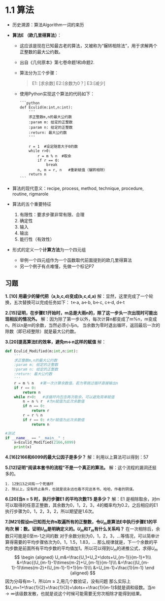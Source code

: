 # 1.1 算法

* 历史溯源：算法Algorithm一词的来历


* **算法E （欧几里得算法）**：
    * 这应该是现在已知最古老的算法，又被称为“辗转相除法”，用于求解两个正整数的最大公约数。
    * 出自《几何原本》第七卷命题1和命题2.
    * 算法分为三个步骤：
        > E1: [求余数]
        > E2:[余数为0？]
        > E3:[减少]
  * 使用Python实现这个算法的代码如下：

        ```python
        def Eculid(m:int,n:int):
            '''
            求正整数m,n的最大公约数
            :param m: 给定的正整数
            :param n: 给定的正整数
            :return: 最大公约数
            '''

            r = 1  #设定随意大于0的数
            while r>0:
                r = m % n  #取余
                if r == 0:
                    break
                n, m = r, n   #重新赋值（辗转相除）
            return n
        ```

* 算法的现代意义：recipe, process, method, technique, procedure, routine, rigmarole
* 算法的五个重要特征
  1. 有限性：要求步骤非常有限、合理
  2. 确定性
  3. 输入
  4. 输出
  5. 能行性（有效性）
* 形式的定义一个**计算方法**为一个四元组
  * 举例一个四元组作为一个函数取代前面提到的欧几里得算法
  * 另一个例子有点难懂，先做一个标记P7

## 习题

**1. [10] 用最少的替代把（a,b,c,d)变成(b,c,d,a)**
  解：显然，这里完成了一个轮换，五次替换可以完成任务如下：
t<-a, a<-b, b<-c, c<-d, d<-t 

**2.[15]证明，在步骤E1开始时，m总是大雨n的，除了这一步头一次出现时可能出现相反的情况外。**
  解：因为除了第一步以外，每次计算n都变成了m%n，m变成n，所以n是m的余数，当然必须小与n。
当余数为零时退出循环，返回最后一次的除数（即已经整除）就是最大公约数。

**3.[20]提高算法E的效率，避免m<-n这样的赋值**
  解：

```python
def Eculid_Modified(m:int,n:int):
    '''
    求正整数m,n的最大公约数
    :param m: 给定的正整数
    :param n: 给定的正整数
    :return: 最大公约数
    '''
    r = m % n   #第一次计算余数值，若为零跳过循环直接输出n
    if r == 0:
        return n
    while r>0:   #该循环内包含两次取余，可以避免简单赋值
        n = n % r  #为n赋值为此次余数值
        if n == 0:
            return r
        r = r % n
        if r == 0: #为r赋值为此次余数值
            return n

#测试
if __name__ == "__main__" :
    x=Eculid_Modified(2166,6099)
    print(x)
```

**4.[16]2166和6099的最大公因子是多少？**
  解：利用以上算法可以得到：57

**5.[12]证明“阅读本套书的流程”不是一个真正的算法。**
  解：这个流程的漏洞还挺多的。

    1. 12到13之间有一个死循环
    2. 除以上，没有终止条件，也就是说永远也看不完这本书，哈哈，作者的阴谋。

**6.[20]当n = 5 时，执行步骤E1 的平均次数T5 是多少？**
  解：E1 是相除取余，对m可以取得的任意正整数，其余数为0，1，2，3，4的概率均为0.2，之后相应的E1执行步骤为0，1，2，3，2，所以期望是1.6次。

**7.[M21]假设m已知而允许n取遍所有的正整数，令$U_m$是算法E中执行步骤E1的平均次  解：数。证明$U_m$是明确定义的。$U_m$和$T_m$有什么关系吗？**
在一次相除后，余数只可能是0至m-1之间的数
对于余数分别为0，1，2，3，...等情况，可以简单计算得需要的平均步骤依次为0，1，1.5，1.83，...
那么规律就是，下一个余数的平均步数是前面所有平均步数的平均值加1。所以可以得到$U_m$的递推公式，求得$U_m$
$$
\begin {aligned}
U_m&=\frac{U_1+U_2+\dots+U_{m-1}}{m-1}+1\\\
&=\frac{(U_{m-1}-1)\times(m-2)+U_{m-1}}{m-1}\\\
&=\frac{(U_{m-1}-1)\times(m-2)+(U_{m-1}-1)+1}{m-1}\\\
&=U_{m-1}+\frac{1}{m-1}
\end {aligned}
$$
因为分母有m-1，所以$m\geq2$,用几个数验证，没有问题
那么实际上$U_m=1+\frac{1}{2}+\frac{1}{3}+\dots++\frac{1}{m-1}$就是调和级数。当$m\to\infty$该级数发散，也就是说这个时候可能需要无穷次相除才能得到结果。




























